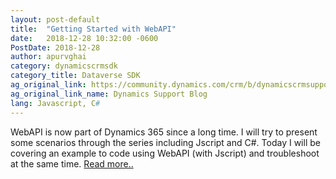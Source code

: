 ```yaml
---
layout: post-default
title:  "Getting Started with WebAPI"
date:   2018-12-28 10:32:00 -0600
PostDate: 2018-12-28
author: apurvghai
category: dynamicscrmsdk
category_title: Dataverse SDK
ag_original_link: https://community.dynamics.com/crm/b/dynamicscrmsupportblog/archive/2016/11/06/getting-started-with-web-api-tips-tricks-to-troubleshoot-your-code
ag_original_link_name: Dynamics Support Blog
lang: Javascript, C#
---
```


WebAPI is now part of Dynamics 365 since a long time. I will try to present some scenarios through the series including Jscript and C#. Today I will be covering an example to code using WebAPI (with Jscript) and troubleshoot at the same time. [Read more..](https://community.dynamics.com/crm/b/dynamicscrmsupportblog/archive/2016/11/06/getting-started-with-web-api-tips-tricks-to-troubleshoot-your-code)
